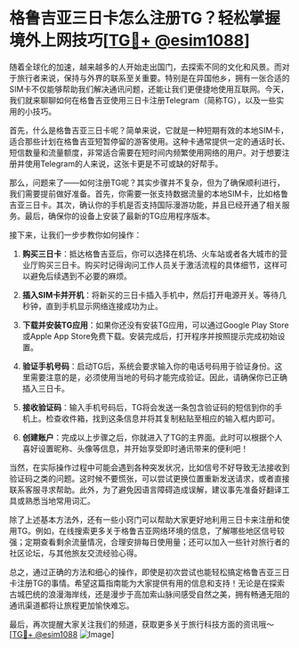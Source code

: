 # 格鲁吉亚三日卡怎么注册TG？轻松掌握境外上网技巧[[TG💪+ @esim1088](https://t.me/s/esim1088)]

随着全球化的加速，越来越多的人开始走出国门，去探索不同的文化和风景。而对于旅行者来说，保持与外界的联系至关重要。特别是在异国他乡，拥有一张合适的SIM卡不仅能够帮助我们解决通讯问题，还能让我们更便捷地使用互联网。今天，我们就来聊聊如何在格鲁吉亚使用三日卡注册Telegram（简称TG），以及一些实用的小技巧。

首先，什么是格鲁吉亚三日卡呢？简单来说，它就是一种短期有效的本地SIM卡，适合那些计划在格鲁吉亚短暂停留的游客使用。这种卡通常提供一定的通话时长、短信数量和流量额度，非常适合需要在短时间内频繁使用网络的用户。对于想要注册并使用Telegram的人来说，这张卡更是不可或缺的好帮手。

那么，问题来了——如何注册TG呢？其实步骤并不复杂，但为了确保顺利进行，我们需要提前做好准备。首先，你需要一张支持数据流量的本地SIM卡，比如格鲁吉亚三日卡。其次，确认你的手机是否支持国际漫游功能，并且已经开通了相关服务。最后，确保你的设备上安装了最新的TG应用程序版本。

接下来，让我们一步步教你如何操作：

1. **购买三日卡**：抵达格鲁吉亚后，你可以选择在机场、火车站或者各大城市的营业厅购买三日卡。购买时记得询问工作人员关于激活流程的具体细节，这样可以避免后续遇到不必要的麻烦。

2. **插入SIM卡并开机**：将新买的三日卡插入手机中，然后打开电源开关。等待几秒钟，直到手机显示网络连接成功为止。

3. **下载并安装TG应用**：如果你还没有安装TG应用，可以通过Google Play Store或Apple App Store免费下载。安装完成后，打开程序并按照提示完成初始设置。

4. **验证手机号码**：启动TG后，系统会要求输入你的电话号码用于验证身份。这里需要注意的是，必须使用当地的号码才能完成验证。因此，请确保你已正确插入三日卡。

5. **接收验证码**：输入手机号码后，TG将会发送一条包含验证码的短信到你的手机上。检查收件箱，找到这条信息并将其复制粘贴至相应的输入框内即可。

6. **创建账户**：完成以上步骤之后，你就进入了TG的主界面。此时可以根据个人喜好设置昵称、头像等信息，并开始享受即时通讯带来的便利吧！

当然，在实际操作过程中可能会遇到各种突发状况，比如信号不好导致无法接收到验证码之类的问题。这时候不要慌张，可以尝试更换位置重新发送请求，或者直接联系客服寻求帮助。此外，为了避免因语言障碍造成误解，建议事先准备好翻译工具或熟悉当地常用词汇。

除了上述基本方法外，还有一些小窍门可以帮助大家更好地利用三日卡来注册和使用TG。例如，在线搜索更多关于格鲁吉亚网络环境的信息，了解哪些地区信号较强；定期查看剩余流量情况，合理安排每日使用量；还可以加入一些针对旅行者的社区论坛，与其他旅友交流经验心得。

总之，通过正确的方法和细心的操作，即使是初次尝试也能轻松搞定格鲁吉亚三日卡注册TG的事情。希望这篇指南能为大家提供有用的信息和支持！无论是在探索古城巴统的浪漫海岸线，还是漫步于高加索山脉间感受自然之美，拥有畅通无阻的通讯渠道都将让旅程更加愉快难忘。

最后，再次提醒大家关注我们的频道，获取更多关于旅行科技方面的资讯哦～ [[TG💪+ @esim1088](https://t.me/s/esim1088) ![Image](https://i.postimg.cc/4NQfJmqS/Snipaste-2025-05-13-00-14-12.png)]
